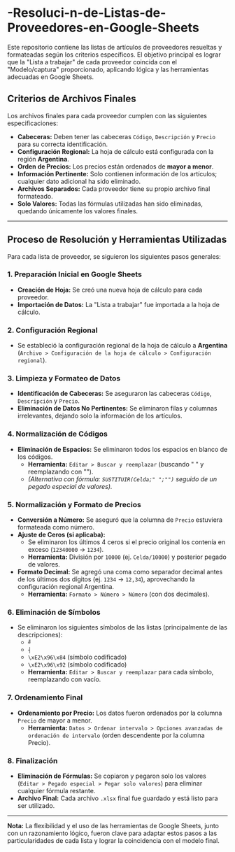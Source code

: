 # -Resoluci-n-de-Listas-de-Proveedores-en-Google-Sheets
Este repositorio contiene las listas de artículos de proveedores resueltas y formateadas según los criterios específicos. El objetivo principal es lograr que la "Lista a trabajar" de cada proveedor coincida con el "Modelo/captura" proporcionado, aplicando lógica y las herramientas adecuadas en Google Sheets.
## Criterios de Archivos Finales

Los archivos finales para cada proveedor cumplen con las siguientes especificaciones:

* **Cabeceras:** Deben tener las cabeceras `Código`, `Descripción` y `Precio` para su correcta identificación.
* **Configuración Regional:** La hoja de cálculo está configurada con la región **Argentina**.
* **Orden de Precios:** Los precios están ordenados de **mayor a menor**.
* **Información Pertinente:** Solo contienen información de los artículos; cualquier dato adicional ha sido eliminado.
* **Archivos Separados:** Cada proveedor tiene su propio archivo final formateado.
* **Solo Valores:** Todas las fórmulas utilizadas han sido eliminadas, quedando únicamente los valores finales.

---

## Proceso de Resolución y Herramientas Utilizadas

Para cada lista de proveedor, se siguieron los siguientes pasos generales:

### 1. Preparación Inicial en Google Sheets

* **Creación de Hoja:** Se creó una nueva hoja de cálculo para cada proveedor.
* **Importación de Datos:** La "Lista a trabajar" fue importada a la hoja de cálculo.

### 2. Configuración Regional

* Se estableció la configuración regional de la hoja de cálculo a **Argentina** (`Archivo > Configuración de la hoja de cálculo > Configuración regional`).

### 3. Limpieza y Formateo de Datos

* **Identificación de Cabeceras:** Se aseguraron las cabeceras `Código`, `Descripción` y `Precio`.
* **Eliminación de Datos No Pertinentes:** Se eliminaron filas y columnas irrelevantes, dejando solo la información de los artículos.

### 4. Normalización de Códigos

* **Eliminación de Espacios:** Se eliminaron todos los espacios en blanco de los códigos.
    * **Herramienta:** `Editar > Buscar y reemplazar` (buscando " " y reemplazando con "").
    * *(Alternativa con fórmula: `SUSTITUIR(Celda;" ";"")` seguido de un pegado especial de valores).*

### 5. Normalización y Formato de Precios

* **Conversión a Número:** Se aseguró que la columna de `Precio` estuviera formateada como número.
* **Ajuste de Ceros (si aplicaba):**
    * Se eliminaron los últimos 4 ceros si el precio original los contenía en exceso (`12340000` -> `1234`).
    * **Herramienta:** División por `10000` (ej. `Celda/10000`) y posterior pegado de valores.
* **Formato Decimal:** Se agregó una coma como separador decimal antes de los últimos dos dígitos (ej. `1234` -> `12,34`), aprovechando la configuración regional Argentina.
    * **Herramienta:** `Formato > Número > Número` (con dos decimales).

### 6. Eliminación de Símbolos

* Se eliminaron los siguientes símbolos de las listas (principalmente de las descripciones):
    * `╝`
    * `┤`
    * `\xE2\x96\x84` (símbolo codificado)
    * `\xE2\x96\x92` (símbolo codificado)
    * **Herramienta:** `Editar > Buscar y reemplazar` para cada símbolo, reemplazando con vacío.

### 7. Ordenamiento Final

* **Ordenamiento por Precio:** Los datos fueron ordenados por la columna `Precio` de mayor a menor.
    * **Herramienta:** `Datos > Ordenar intervalo > Opciones avanzadas de ordenación de intervalo` (orden descendente por la columna Precio).

### 8. Finalización

* **Eliminación de Fórmulas:** Se copiaron y pegaron solo los valores (`Editar > Pegado especial > Pegar solo valores`) para eliminar cualquier fórmula restante.
* **Archivo Final:** Cada archivo `.xlsx` final fue guardado y está listo para ser utilizado.

---

**Nota:** La flexibilidad y el uso de las herramientas de Google Sheets, junto con un razonamiento lógico, fueron clave para adaptar estos pasos a las particularidades de cada lista y lograr la coincidencia con el modelo final.
